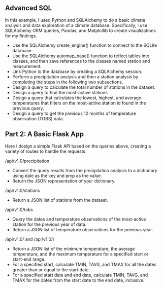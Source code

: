 Advanced SQL
-------

In this example, I used Python and SQLAlchemy to do a basic climate analysis and data exploration of a climate database. Specifically, I use SQLAlchemy ORM queries, Pandas, and Matplotlib to create visualizations for my findings.

* Use the SQLAlchemy create_engine() function to connect to the SQLite database.
* Use the SQLAlchemy automap_base() function to reflect tables into classes, and then save references to the classes named station and measurement.
* Link Python to the database by creating a SQLAlchemy session.
* Perform a precipitation analysis and then a station analysis by completing the steps in the following two subsections.
* Design a query to calculate the total number of stations in the dataset.
* Design a query to find the most-active stations
* Design a query that calculates the lowest, highest, and average temperatures that filters on the most-active station id found in the previous query.
* Design a query to get the previous 12 months of temperature observation (TOBS) data.

Part 2: A Basic Flask App
------
Here I design a simple Flask API based on the queries above, creating a variety of routes to handle the requests.

/api/v1.0/precipitation
* Convert the query results from the precipitation analysis to a dictionary using date as the key and prcp as the value.
* Return the JSON representation of your dictionary.

/api/v1.0/stations
* Return a JSON list of stations from the dataset.

/api/v1.0/tobs
* Query the dates and temperature observations of the most-active station for the previous year of data.
* Return a JSON list of temperature observations for the previous year.

/api/v1.0/<start> and /api/v1.0/<start>/<end>
* Return a JSON list of the minimum temperature, the average temperature, and the maximum temperature for a specified start or start-end range.
* For a specified start, calculate TMIN, TAVG, and TMAX for all the dates greater than or equal to the start date.
* For a specified start date and end date, calculate TMIN, TAVG, and TMAX for the dates from the start date to the end date, inclusive.
